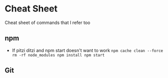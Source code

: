 # Cheat Sheet
Cheat sheet of commands that I refer too

## npm
- If pitzi ditzi and npm start doesn't want to work
`
npm cache clean --force
rm -rf node_modules
npm install
npm start
`

## Git
